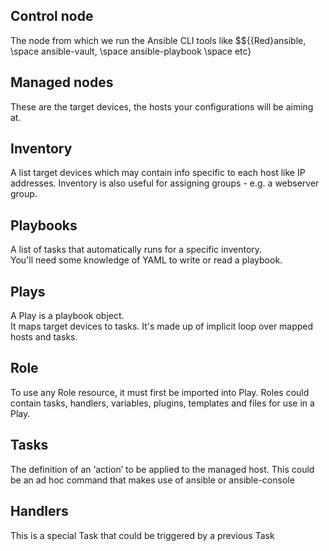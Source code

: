 ## Control node<br/>
The node from which we run the Ansible CLI tools like $${{Red}ansible, \space ansible-vault, \space ansible-playbook \space etc}

## Managed nodes<br/>
These are the target devices, the hosts your configurations will be aiming at.

## Inventory<br/>
A list target devices which may contain info specific to each host like IP addresses. Inventory is also useful for assigning groups - e.g. a webserver group.

## Playbooks<br/>
A list of tasks that automatically runs for a specific inventory.<br/>
You'll need some knowledge of YAML to write or read a playbook.

## Plays<br/>
A Play is a playbook object.<br/>
It maps target devices to tasks. It's made up of implicit loop over mapped hosts and tasks.

## Role
To use any Role resource, it must first be imported into Play.
Roles could contain tasks, handlers, variables, plugins, templates and files for use in a Play.

## Tasks
The definition of an ‘action’ to be applied to the managed host. 
This could be an ad hoc command that makes use of ansible or ansible-console

## Handlers
This is a special Task that could be triggered by a previous Task

